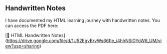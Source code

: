 ## Handwritten Notes

I have documented my HTML learning journey with handwritten notes. You can access the PDF here:

[📄 HTML Handwritten Notes] (https://drive.google.com/file/d/1U52EgvBrvWs66fle_i4hhNSiDYoW6_UM/view?usp=sharing)
